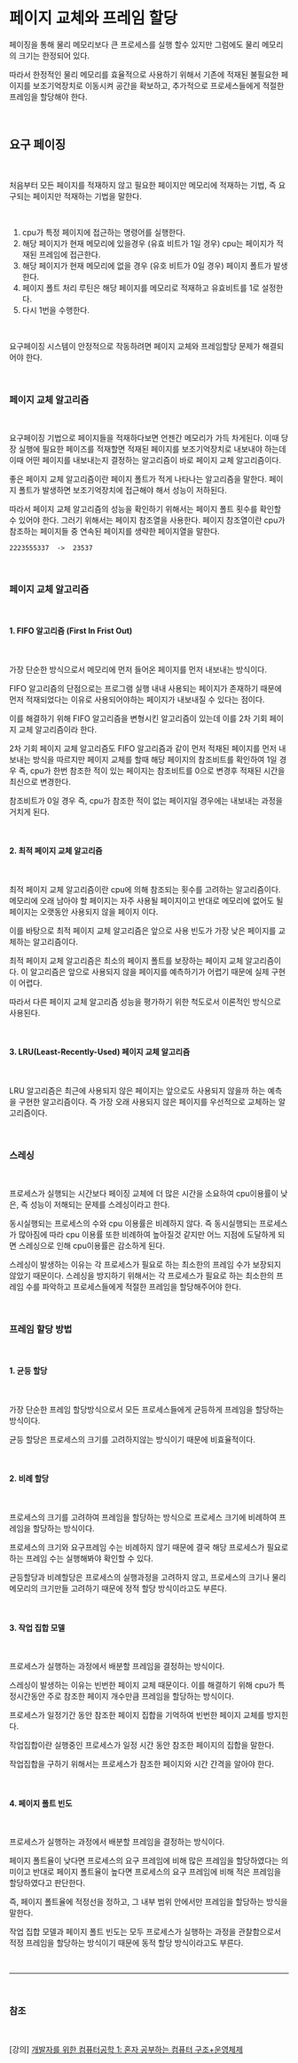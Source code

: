 # 페이지 교체와 프레임 할당

페이징을 통해 물리 메모리보다 큰 프로세스를 실행 할수 있지만 그럼에도 물리 메모리의 크기는 한정되어 있다.

따라서 한정적인 물리 메모리를 효율적으로 사용하기 위해서 기존에 적재된 불필요한 페이지를 보조기억장치로 이동시켜 공간을 확보하고, 추가적으로 프로세스들에게 적절한 프레임을 할당해야 한다.

<br>

## 요구 페이징 

<br>

처음부터 모든 페이지를 적재하지 않고 필요한 페이지만 메모리에 적재하는 기법, 즉 요구되는 페이지만 적재하는 기법을 말한다.

<br>

1. cpu가 특정 페이지에 접근하는 명령어를 실행한다.
2. 해당 페이지가 현재 메모리에 있을경우 (유효 비트가 1일 경우) cpu는 페이지가 적재된 프레임에 접근한다.
3. 해당 페이지가 현재 메모리에 없을 경우 (유호 비트가 0일 경우) 페이지 폴트가 발생한다.
4. 페이지 폴트 처리 루틴은 해당 페이지를 메모리로 적재하고 유효비트를 1로 설정한다.
5. 다시 1번을 수행한다.

<br>

요구페이징 시스템이 안정적으로 작동하려면 페이지 교체와 프레임할당 문제가 해결되어야 한다.

<br>

### 페이지 교체 알고리즘

<br>

요구페이징 기법으로 페이지들을 적재하다보면 언젠간 메모리가 가득 차게된다. 이때
당장 실행에 필요한 페이즈를 적재할면 적재된 페이지를 보조기억장치로 내보내야 하는데 이때 어떤 페이지를 내보내는지 결정하는 알고리즘이 바로 페이지 교체 알고리즘이다.

좋은 페이지 교체 알고리즘이란 페이지 폴트가 적게 나타나는 알고리즘을 말한다. 페이지 폴트가 발생하면 보조기억장치에 접근해야 해서 성능이 저하된다.

따라서 페이지 교체 알고리즘의 성능을 확인하기 위해서는 페이지 폴트 횟수를 확인할 수 있어야 한다. 그러기 위해서는 페이지 참조열을 사용한다. 페이지 참조열이란 cpu가 참조하는 페이지들 중 연속된 페이지를 생략한 페이지열을 말한다.

```
2223555337  ->  23537
```

<br>

### 페이지 교체 알고리즘

<br>

#### 1. FIFO 알고리즘 (First In Frist Out)

<br>

가장 단순한 방식으로서 메모리에 먼저 들어온 페이지를 먼저 내보내는 방식이다.

FIFO 알고리즘의 단점으로는 프로그램 실행 내내 사용되는 페이지가 존재하기 때문에 먼저 적재되었다는 이유로 사용되어야하는 페이지가 내보내질 수 있다는 점이다.

이를 해결하기 위해 FIFO 알고리즘을 변형시킨 알고리즘이 있는데 이를 2차 기회 페이지 교체 알고리즘이라 한다.

2차 기회 페이지 교체 알고리즘도 FIFO 알고리즘과 같이 먼저 적재된 페이지를 먼저 내보내는 방식을 따르지만 페이지 교체를 할때 해당 페이지의 참조비트를 확인하여 1일 경우 즉, cpu가 한번 참조한 적이 있는 페이지는 참조비트를 0으로 변경후 적재된 시간을 최신으로 변경한다. 

참조비트가 0일 경우 즉, cpu가 참조한 적이 없는 페이지일 경우에는 내보내는 과정을 거치게 된다.

<br>

#### 2. 최적 페이지 교체 알고리즘

<br>

최적 페이지 교체 알고리즘이란 cpu에 의해 참조되는 횟수를 고려하는 알고리즘이다.
메모리에 오래 남아야 할 페이지는 자주 사용될 페이지이고 반대로 메모리에 없어도 될 페이지는 오랫동안 사용되지 않을 페이지 이다.

이를 바탕으로 최적 페이지 교체 알고리즘은 앞으로 사용 빈도가 가장 낮은 페이지를 교체하는 알고리즘이다.

최적 페이지 교체 알고리즘은 최소의 페이지 폴트를 보장하는 페이지 교체 알고리즘이다. 이 알고리즘은 앞으로 사용되지 않을 페이지를 예측하기가 어렵기 때문에 실제 구현이 어렵다.

따라서 다른 페이지 교체 알고리즘 성능을 평가하기 위한 척도로서 이론적인 방식으로 사용된다. 

<br>

#### 3. LRU(Least-Recently-Used) 페이지 교체 알고리즘

<br>

LRU 알고리즘은 최근에 사용되지 않은 페이지는 앞으로도 사용되지 않을까 하는 예측을 구현한 알고리즘이다. 즉 가장 오래 사용되지 않은 페이지를 우선적으로 교체하는 알고리즘이다.

<br>

### 스레싱

<br>

프로세스가 실행되는 시간보다 페이징 교체에 더 많은 시간을 소요하여 cpu이용률이 낮은, 즉 성능이 저해되는 문제를 스레싱이라고 한다.

동시실행되는 프로세스의 수와 cpu 이용률은 비례하지 않다. 즉 동시실행되는 프로세스가 많아짐에 따라 cpu 이용률 또한 비례하여 높아질것 같지만 어느 지점에 도달하게 되면 스레싱으로 인해 cpu이용률은 감소하게 된다.

스레싱이 발생하는 이유는 각 프로세스가 필요로 하는 최소한의 프레임 수가 보장되지 않았기 때문이다. 스레싱을 방지하기 위해서는 각 프로세스가 필요로 하는 최소한의 프레임 수를 파악하고 프로세스들에게 적절한 프레임을 할당해주어야 한다.

<br>

### 프레임 할당 방법

<br>

#### 1. 균등 할당

<br>

가장 단순한 프레임 할당방식으로서 모든 프로세스들에게 균등하게 프레임을 할당하는 방식이다.

균등 할당은 프로세스의 크기를 고려하지않는 방식이기 때문에 비효율적이다.

<br>

#### 2. 비례 할당

<br>

프로세스의 크기를 고려하여 프레임을 할당하는 방식으로 프로세스 크기에 비례하여 프레임을 할당하는 방식이다.

프로세스의 크기와 요구프레임 수는 비례하지 않기 때문에 결국 해당 프로세스가 필요로 하는 프레임 수는 실행해봐야 확인할 수 있다.

균등할당과 비례할당은 프로세스의 실행과정을 고려하지 않고, 프로세스의 크기나 물리메모리의 크기만들 고려하기 때문에 정적 할당 방식이라고도 부른다.

<br>

#### 3. 작업 집합 모델

<br>

프로세스가 실행하는 과정에서 배분할 프레임을 결정하는 방식이다. 

스레싱이 발생하는 이유는 빈번한 페이지 교체 때문이다. 이를 해결하기 위해
cpu가 특정시간동안 주로 참조한 페이지 개수만큼 프레임을 할당하는 방식이다. 

프로세스가 일정기간 동안 참조한 페이지 집합을 기억하여 빈번한 페이지 교체를 방지힌다.

작업집합이란 실행중인 프로세스가 일정 시간 동안 참조한 페이지의 집합을 말한다.

작업집합을 구하기 위해서는 프로세스가 참조한 페이지와 시간 간격을 알아야 한다.

<br>

#### 4. 페이지 폴트 빈도

<br>

프로세스가 실행하는 과정에서 배분할 프레임을 결정하는 방식이다.

페이지 폴트율이 낮다면 프로세스의 요구 프레임에 비해 많은 프레임을 할당하였다는 의미이고 반대로 페이지 폴트율이 높다면 프로세스의 요구 프레임에 비해 적은 프레임을 할당하였다고 판단한다.

즉, 페이지 폴트율에 적정선을 정하고, 그 내부 범위 안에서만 프레임을 할당하는 방식을 말한다.

작업 집합 모델과 페이지 폴트 빈도는 모두 프로세스가 실행하는 과정을 관찰함으로서 적정 프레임을 할당하는 방식이기 때문에 동적 할당 방식이라고도 부른다.

<br>

--- 

<br>

### 참조

<br>

[강의] [개발자를 위한 컴퓨터공학 1: 혼자 공부하는 컴퓨터 구조+운영체제](https://www.inflearn.com/course/%ED%98%BC%EC%9E%90-%EA%B3%B5%EB%B6%80%ED%95%98%EB%8A%94-%EC%BB%B4%ED%93%A8%ED%84%B0%EA%B5%AC%EC%A1%B0-%EC%9A%B4%EC%98%81%EC%B2%B4%EC%A0%9C)

